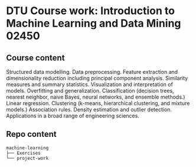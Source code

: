 # DTU Course work: Introduction to Machine Learning and Data Mining 02450

## Course content
Structured data modelling. Data preprocessing. Feature extraction and dimensionality reduction including principal component analysis. Similarity measures and summary statistics. Visualization and interpretation of models. Overfitting and generalization. Classification (decision trees, nearest neighbor, naive Bayes, neural networks, and ensemble methods.) Linear regression. Clustering (k-means, hierarchical clustering, and mixture models.) Association rules. Density estimation and outlier detection. Applications in a broad range of engineering sciences.

## Repo content
```
machine-learning
├── Exercises
└── project-work
```